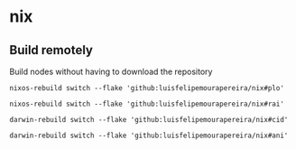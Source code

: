 # nix

## Build remotely

Build nodes without having to download the repository




   ```
   nixos-rebuild switch --flake 'github:luisfelipemourapereira/nix#plo'
   ```
   ```
   nixos-rebuild switch --flake 'github:luisfelipemourapereira/nix#rai'
   ```
   ```
   darwin-rebuild switch --flake 'github:luisfelipemourapereira/nix#cid'
   ```
   ```
   darwin-rebuild switch --flake 'github:luisfelipemourapereira/nix#ani'
   ```
